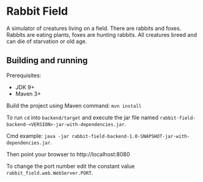 # Rabbit Field

A simulator of creatures living on a field. There are rabbits and foxes. 
Rabbits are eating plants, foxes are hunting rabbits. All creatures breed and can die of starvation or old age.

## Building and running

Prerequisites: 
- JDK 9+
- Maven 3+

Build the project using Maven command: `mvn install`

To run `cd` into `backend/target` and execute the jar file named `rabbit-field-backend-<VERSION>-jar-with-dependencies.jar`.

Cmd example: `java -jar rabbit-field-backend-1.0-SNAPSHOT-jar-with-dependencies.jar`.

Then point your browser to http://localhost:8080

To change the port number edit the constant value `rabbit_field.web.WebServer.PORT`.

